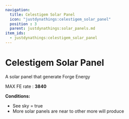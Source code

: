 ```yaml
---
navigation:
  title: Celestigem Solar Panel
  icon: "justdynathings:celestigem_solar_panel"
  position : 3
  parent: justdynathings:solar_panels.md
item_ids:
  - justdynathings:celestigem_solar_panel
---
```


# Celestigem Solar Panel

A solar panel that generate Forge Energy

MAX FE rate : **3840**

**Conditions:**
- See sky = true
- More solar panels are near to other more will produce

<BlockImage id="justdynathings:celestigem_solar_panel" scale="4.0"/>

<Recipe id="justdynathings:celestigem_solar_panel" />